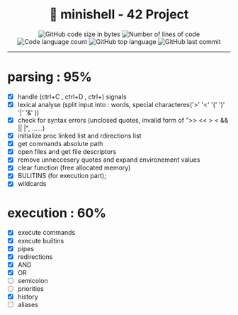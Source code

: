 <h1 align="center">
	📖 minishell - 42 Project
</h1>

<p align="center">
	<img alt="GitHub code size in bytes" src="https://img.shields.io/github/languages/code-size/abdeljalil-salhi/minishell?color=lightblue" />
	<img alt="Number of lines of code" src="https://img.shields.io/tokei/lines/github/abdeljalil-salhi/minishell?color=critical" />
	<img alt="Code language count" src="https://img.shields.io/github/languages/count/abdeljalil-salhi/minishell?color=yellow" />
	<img alt="GitHub top language" src="https://img.shields.io/github/languages/top/abdeljalil-salhi/minishell?color=blue" />
	<img alt="GitHub last commit" src="https://img.shields.io/github/last-commit/abdeljalil-salhi/minishell?color=green" />
</p>

---

# parsing : 95%
 - [X] handle (ctrl+C , ctrl+D , ctrl+\) signals
 - [X] lexical analyse (split input into : words, special characteres('>' '<' '(' ')' '|' '&' ))
 - [X] check for syntax errors (unclosed quotes, invalid form of ">> << > < && || |", ......)
 - [X] initialize proc linked list and rdirections list
 - [X] get commands absolute path
 - [X] open files and get file descriptors
 - [X] remove unneccesery quotes and expand environement values
 - [X] clear function (free allocated memory)
 - [X] BULITINS (for execution part);
 - [X] wildcards

# execution : 60%
 - [X] execute commands
 - [X] execute builtins
 - [X] pipes
 - [X] redirections
 - [X] AND
 - [X] OR
 - [ ] semicolon
 - [ ] priorities
 - [X] history
 - [ ] aliases

